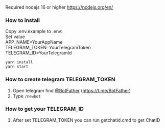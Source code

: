 ###
Required nodejs 16 or higher https://nodejs.org/en/

### How to install
Copy .env.example to .env:<br>
Set value<br>
APP_NAME=YourAppName<br>
TELEGRAM_TOKEN=YourTelegramToken<br>
TELEGRAM_ID=YourTelegramId<br>

`yarn install`<br>
`yarn start`



### How to create telegram TELEGRAM_TOKEN
1. Open telegram find [@BotFather](https://t.me/BotFather) (https://t.me/BotFather)
2. Type `/newbot`

### How to get your TELEGRAM_ID
1. After set TELEGRAM_TOKEN you can run getchatid.cmd to get ChatID